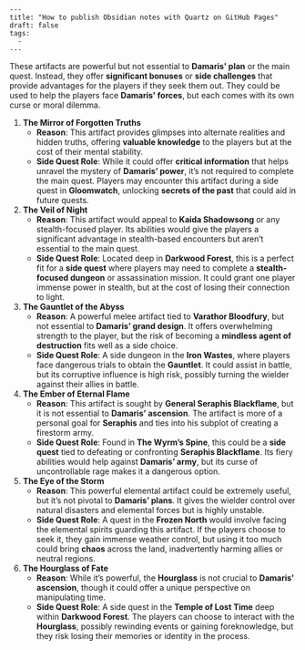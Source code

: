 ```
---
title: "How to publish Obsidian notes with Quartz on GitHub Pages"
draft: false
tags:
  - 
---
```
These artifacts are powerful but not essential to **Damaris' plan** or the main quest. Instead, they offer **significant bonuses** or **side challenges** that provide advantages for the players if they seek them out. They could be used to help the players face **Damaris' forces**, but each comes with its own curse or moral dilemma.

1. **The Mirror of Forgotten Truths**
    - **Reason**: This artifact provides glimpses into alternate realities and hidden truths, offering **valuable knowledge** to the players but at the cost of their mental stability.
    - **Side Quest Role**: While it could offer **critical information** that helps unravel the mystery of **Damaris’ power**, it’s not required to complete the main quest. Players may encounter this artifact during a side quest in **Gloomwatch**, unlocking **secrets of the past** that could aid in future quests.
2. **The Veil of Night**
    - **Reason**: This artifact would appeal to **Kaida Shadowsong** or any stealth-focused player. Its abilities would give the players a significant advantage in stealth-based encounters but aren’t essential to the main quest.
    - **Side Quest Role**: Located deep in **Darkwood Forest**, this is a perfect fit for a **side quest** where players may need to complete a **stealth-focused dungeon** or assassination mission. It could grant one player immense power in stealth, but at the cost of losing their connection to light.
3. **The Gauntlet of the Abyss**
    - **Reason**: A powerful melee artifact tied to **Varathor Bloodfury**, but not essential to **Damaris’ grand design**. It offers overwhelming strength to the player, but the risk of becoming a **mindless agent of destruction** fits well as a side choice.
    - **Side Quest Role**: A side dungeon in the **Iron Wastes**, where players face dangerous trials to obtain the **Gauntlet**. It could assist in battle, but its corruptive influence is high risk, possibly turning the wielder against their allies in battle.
4. **The Ember of Eternal Flame**
    - **Reason**: This artifact is sought by **General Seraphis Blackflame**, but it is not essential to **Damaris' ascension**. The artifact is more of a personal goal for **Seraphis** and ties into his subplot of creating a firestorm army.
    - **Side Quest Role**: Found in **The Wyrm’s Spine**, this could be a **side quest** tied to defeating or confronting **Seraphis Blackflame**. Its fiery abilities would help against **Damaris’ army**, but its curse of uncontrollable rage makes it a dangerous option.
5. **The Eye of the Storm**
    - **Reason**: This powerful elemental artifact could be extremely useful, but it’s not pivotal to **Damaris’ plans**. It gives the wielder control over natural disasters and elemental forces but is highly unstable.
    - **Side Quest Role**: A quest in the **Frozen North** would involve facing the elemental spirits guarding this artifact. If the players choose to seek it, they gain immense weather control, but using it too much could bring **chaos** across the land, inadvertently harming allies or neutral regions.
6. **The Hourglass of Fate**
    - **Reason**: While it’s powerful, the **Hourglass** is not crucial to **Damaris' ascension**, though it could offer a unique perspective on manipulating time.
    - **Side Quest Role**: A side quest in the **Temple of Lost Time** deep within **Darkwood Forest**. The players can choose to interact with the **Hourglass**, possibly rewinding events or gaining foreknowledge, but they risk losing their memories or identity in the process.